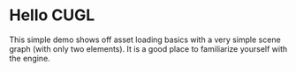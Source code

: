 # Hello CUGL

This simple demo shows off asset loading basics with a very simple scene graph 
(with only two elements). It is a good place to familiarize yourself with the 
engine.
